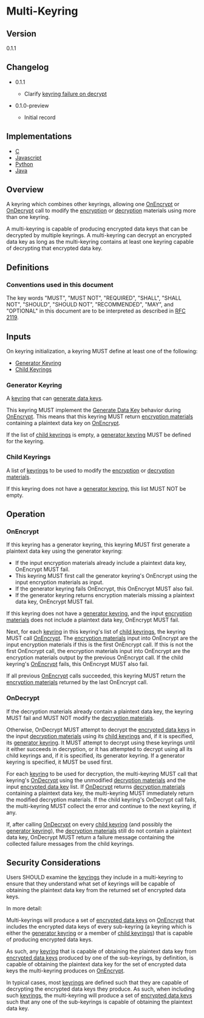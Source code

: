 [//]: # "Copyright Amazon.com Inc. or its affiliates. All Rights Reserved."
[//]: # "SPDX-License-Identifier: CC-BY-SA-4.0"

# Multi-Keyring

## Version

0.1.1

## Changelog

- 0.1.1

  - Clarify [keyring failure on decrypt](../changes/2020-06-04_how-to-fail-with-keyrings/change.md)

- 0.1.0-preview

  - Initial record

## Implementations

- [C](https://github.com/aws/aws-encryption-sdk-c/blob/master/source/multi_keyring.c)
- [Javascript](https://github.com/awslabs/aws-encryption-sdk-javascript/blob/master/modules/material-management/src/multi_keyring.ts)
- [Python](https://github.com/aws/aws-encryption-sdk-python/blob/master/src/aws_encryption_sdk/keyrings/multi.py)
- [Java](https://github.com/aws/aws-encryption-sdk-java/blob/master/src/main/java/com/amazonaws/encryptionsdk/keyrings/MultiKeyring.java)

## Overview

A keyring which combines other keyrings, allowing one [OnEncrypt](#onencrypt) or [OnDecrypt](#ondecrypt)
call to modify the [encryption](structures.md#encryption-materials) or [decryption](structures.md#decryption-materials)
materials using more than one keyring.

A multi-keyring is capable of producing encrypted data keys that can be decrypted by multiple keyrings.
A multi-keyring can decrypt an encrypted data key as long as the multi-keyring contains at least one keyring capable
of decrypting that encrypted data key.

## Definitions

### Conventions used in this document

The key words "MUST", "MUST NOT", "REQUIRED", "SHALL", "SHALL NOT", "SHOULD", "SHOULD NOT", "RECOMMENDED", "MAY", and "OPTIONAL"
in this document are to be interpreted as described in [RFC 2119](https://tools.ietf.org/html/rfc2119).

## Inputs

On keyring initialization, a keyring MUST define at least one of the following:

- [Generator Keyring](#generator-keyring)
- [Child Keyrings](#child-keyrings)

### Generator Keyring

A [keyring](keyring-interface.md) that can [generate data keys](keyring-interface.md#generate-data-key).

This keyring MUST implement the [Generate Data Key](keyring-interface.md#generate-data-key) behavior
during [OnEncrypt](keyring-interface.md#onencrypt).
This means that this keyring MUST return [encryption materials](structures.md#encryption-materials) containing
a plaintext data key on [OnEncrypt](keyring-interface.md#onencrypt).

If the list of [child keyrings](#child-keyrings) is empty,
a [generator keyring](#generator-keyring) MUST be defined for the keyring.

### Child Keyrings

A list of [keyrings](keyring-interface.md) to be used to modify the [encryption](structures.md#encryption-materials)
or [decryption materials](structures.md#decryption-materials).

If this keyring does not have a [generator keyring](#generator-keyring), this list MUST NOT be empty.

## Operation

### OnEncrypt

If this keyring has a generator keyring,
this keyring MUST first generate a plaintext data key using the generator keyring:

- If the input encryption materials already include a plaintext data key,
  OnEncrypt MUST fail.
- This keyring MUST first call the generator keyring's OnEncrypt
  using the input encryption materials as input.
- If the generator keyring fails OnEncrypt,
  this OnEncrypt MUST also fail.
- If the generator keyring returns encryption materials missing a plaintext data key,
  OnEncrypt MUST fail.

If this keyring does not have a [generator keyring](#generator-keyring),
and the input [encryption materials](structures.md#encryption-materials)
does not include a plaintext data key, OnEncrypt MUST fail.

Next, for each [keyring](keyring-interface.md) in this keyring's list of [child keyrings](#child-keyrings),
the keyring MUST call [OnEncrypt](keyring-interface.md#onencrypt).
The [encryption materials](structures.md#encryption-materials) input into OnEncrypt are the
input encryption materials if this is the first OnEncrypt call.
If this is not the first OnEncrypt call, the encryption materials input into OnEncrypt are the encryption materials
output by the previous OnEncrypt call.
If the child keyring's [OnEncrypt](keyring-interface.md#onencrypt) fails, this OnEncrypt MUST also fail.

If all previous [OnEncrypt](keyring-interface.md#onencrypt) calls succeeded, this keyring MUST return
the [encryption materials](structures.md#encryption-materials) returned by the last OnEncrypt call.

### OnDecrypt

If the decryption materials already contain a plaintext data key,
the keyring MUST fail
and MUST NOT modify the [decryption materials](structures.md#decryption-materials).

Otherwise, OnDecrypt MUST attempt to decrypt the [encrypted data keys](structures.md#encrypted-data-keys-1)
in the input [decryption materials](structures.md#decryption-materials) using its
[child keyrings](#child-keyrings) and, if it is specified, its [generator keyring](#generator-keyring).
It MUST attempt to decrypt using these keyrings until it either succeeds in decryption,
or it has attempted to decrypt using all its child keyrings and, if it is specified, its generator keyring.
If a generator keyring is specified, it MUST be used first.

For each [keyring](keyring-interface.md) to be used for decryption,
the multi-keyring MUST call that keyring's [OnDecrypt](keyring-interface.md#ondecrypt) using
the unmodified [decryption materials](structures.md#decryption-materials) and the input
[encrypted data key](structures.md#encrypted-data-key) list.
If [OnDecrypt](keyring-interface.md#ondecrypt) returns [decryption materials](structures.md#decryption-materials)
containing a plaintext data key, the multi-keyring MUST immediately return the modified decryption materials.
If the child keyring's OnDecrypt call fails, the multi-keyring MUST collect the error and continue
to the next keyring, if any.

If, after calling [OnDecrypt](keyring-interface.md#ondecrypt) on every [child keyring](#child-keyrings)
(and possibly the [generator keyring](#generator-keyring)), the [decryption materials](structures.md#decryption-materials)
still do not contain a plaintext data key, OnDecrypt MUST return a failure message containing the
collected failure messages from the child keyrings.

## Security Considerations

Users SHOULD examine the [keyrings](keyring-interface.md) they include in a multi-keyring to ensure
that they understand what set of keyrings will be capable of obtaining the plaintext data key from
the returned set of encrypted data keys.

In more detail:

Multi-keyrings will produce a set of [encrypted data keys](structures.md#encrypted-data-key) on
[OnEncrypt](keyring-interface.md#onencrypt) that includes the encrypted data keys of every sub-keyring
(a keyring which is either the [generator keyring](#generator-keyring) or a member of [child keyrings](#child-keyrings))
that is capable of producing encrypted data keys.

As such, any [keyring](keyring-interface.md) that is capable of obtaining the plaintext data key from
[encrypted data keys](structures.md#encrypted-data-key) produced by one of the sub-keyrings,
by definition, is capable of obtaining the plaintext data key for the set of encrypted data keys
the multi-keyring produces on [OnEncrypt](keyring-interface.md#onencrypt).

In typical cases, most [keyrings](keyring-interface.md) are defined such that they are capable of
decrypting the encrypted data keys they produce.
As such, when including such [keyrings](keyring-interface.md),
the multi-keyring will produce a set of [encrypted data keys](structures.md#encrypted-data-keys)
such that any one of the sub-keyrings is capable of obtaining the plaintext data key.
